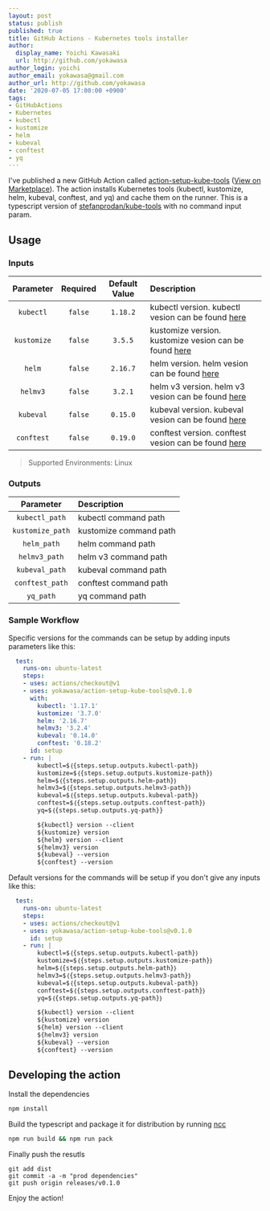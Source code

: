 ```yaml
---
layout: post
status: publish
published: true
title: GitHub Actions - Kubernetes tools installer
author:
  display_name: Yoichi Kawasaki
  url: http://github.com/yokawasa
author_login: yoichi
author_email: yokawasa@gmail.com
author_url: http://github.com/yokawasa
date: '2020-07-05 17:00:00 +0900'
tags:
- GitHubActions
- Kubernetes
- kubectl
- kustomize
- helm
- kubeval
- conftest
- yq
---
```


I've published a new GitHub Action called [action-setup-kube-tools](https://github.com/yokawasa/action-setup-kube-tools) ([View on Marketplace](https://github.com/marketplace/actions/kubernetes-toolset-installer)). The action installs Kubernetes tools (kubectl, kustomize, helm, kubeval, conftest, and yq) and cache them on the runner. This is a typescript version of [stefanprodan/kube-tools](https://github.com/stefanprodan/kube-tools) with no command input param.

## Usage

### Inputs

|Parameter|Required|Default Value|Description|
|:--:|:--:|:--:|:--|
|`kubectl`|`false`|`1.18.2`| kubectl version. kubectl vesion can be found [here](https://github.com/kubernetes/kubernetes/releases)|
|`kustomize`|`false`|`3.5.5`| kustomize version. kustomize vesion can be found [here](https://github.com/kubernetes-sigs/kustomize/releases)|
|`helm`|`false`|`2.16.7`| helm version. helm vesion can be found [here](https://github.com/helm/helm/releases)|
|`helmv3`|`false`|`3.2.1`| helm v3 version. helm v3 vesion can be found [here](https://github.com/helm/helm/releases)|
|`kubeval`|`false`|`0.15.0`| kubeval version. kubeval vesion can be found [here](https://github.com/instrumenta/kubeval/releases)|
|`conftest`|`false`|`0.19.0`| conftest version. conftest vesion can be found [here](https://github.com/open-policy-agent/conftest/releases)|

> Supported Environments: Linux

### Outputs
|Parameter|Description|
|:--:|:--|
|`kubectl_path`| kubectl command path |
|`kustomize_path`| kustomize command path |
|`helm_path`| helm command path |
|`helmv3_path`| helm v3 command path |
|`kubeval_path`| kubeval command path |
|`conftest_path`| conftest command path |
|`yq_path`| yq command path |


### Sample Workflow

Specific versions for the commands can be setup by adding inputs parameters like this:

```yaml
  test: 
    runs-on: ubuntu-latest
    steps:
    - uses: actions/checkout@v1
    - uses: yokawasa/action-setup-kube-tools@v0.1.0
      with:
        kubectl: '1.17.1'
        kustomize: '3.7.0'
        helm: '2.16.7'
        helmv3: '3.2.4'
        kubeval: '0.14.0'
        conftest: '0.18.2'
      id: setup
    - run: |
        kubectl=$｛{steps.setup.outputs.kubectl-path}｝
        kustomize=$｛{steps.setup.outputs.kustomize-path}｝
        helm=$｛{steps.setup.outputs.helm-path}｝
        helmv3=$｛{steps.setup.outputs.helmv3-path}｝
        kubeval=$｛{steps.setup.outputs.kubeval-path}｝
        conftest=$｛{steps.setup.outputs.conftest-path}｝
        yq=$｛{steps.setup.outputs.yq-path}}

        ${kubectl} version --client
        ${kustomize} version
        ${helm} version --client
        ${helmv3} version
        ${kubeval} --version
        ${conftest} --version
```

Default versions for the commands will be setup if you don't give any inputs like this:

```yaml
  test: 
    runs-on: ubuntu-latest
    steps:
    - uses: actions/checkout@v1
    - uses: yokawasa/action-setup-kube-tools@v0.1.0
      id: setup
    - run: |
        kubectl=$｛{steps.setup.outputs.kubectl-path}｝
        kustomize=$｛{steps.setup.outputs.kustomize-path}｝
        helm=$｛{steps.setup.outputs.helm-path}｝
        helmv3=$｛{steps.setup.outputs.helmv3-path}｝
        kubeval=$｛{steps.setup.outputs.kubeval-path}｝
        conftest=$｛{steps.setup.outputs.conftest-path}｝
        yq=$｛{steps.setup.outputs.yq-path}｝

        ${kubectl} version --client
        ${kustomize} version
        ${helm} version --client
        ${helmv3} version
        ${kubeval} --version
        ${conftest} --version
```


## Developing the action

Install the dependencies  
```bash
npm install
```

Build the typescript and package it for distribution by running [ncc](https://github.com/zeit/ncc)
```bash
npm run build && npm run pack
```

Finally push the resutls
```
git add dist
git commit -a -m "prod dependencies"
git push origin releases/v0.1.0
```

Enjoy the action!
